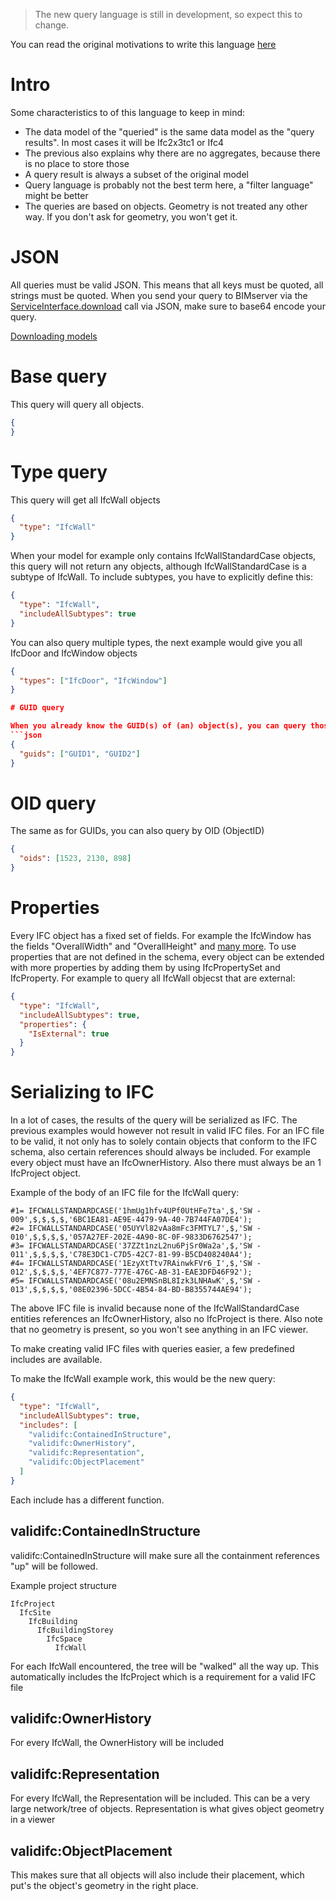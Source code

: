 > The new query language is still in development, so expect this to change.

You can read the original motivations to write this language [here](https://github.com/opensourceBIM/BIMserver/wiki/New-query-langage)

# Intro

Some characteristics to of this language to keep in mind:
- The data model of the "queried" is the same data model as the "query results". In most cases it will be Ifc2x3tc1 or Ifc4
- The previous also explains why there are no aggregates, because there is no place to store those
- A query result is always a subset of the original model
- Query language is probably not the best term here, a "filter language" might be better
- The queries are based on objects. Geometry is not treated any other way. If you don't ask for geometry, you won't get it.

# JSON

All queries must be valid JSON. This means that all keys must be quoted, all strings must be quoted. When you send your query to BIMserver via the [ServiceInterface.download](https://thisisanexperimentalserver.com/apps/console?interface=ServiceInterface&method=download) call via JSON, make sure to base64 encode your query.

[Downloading models](https://github.com/opensourceBIM/BIMserver/wiki/Downloading-models)

# Base query

This query will query all objects.

```json
{
}
```

# Type query

This query will get all IfcWall objects
```json
{
  "type": "IfcWall"
}
```

When your model for example only contains IfcWallStandardCase objects, this query will not return any objects, although IfcWallStandardCase is a subtype of IfcWall. To include subtypes, you have to explicitly define this:

```json
{
  "type": "IfcWall",
  "includeAllSubtypes": true
}
```

You can also query multiple types, the next example would give you all IfcDoor and IfcWindow objects
```json
{
  "types": ["IfcDoor", "IfcWindow"]
}

# GUID query

When you already know the GUID(s) of (an) object(s), you can query those directly:
```json
{
  "guids": ["GUID1", "GUID2"]
}
```

# OID query

The same as for GUIDs, you can also query by OID (ObjectID)
```json
{
  "oids": [1523, 2130, 898]
}
```

# Properties

Every IFC object has a fixed set of fields. For example the IfcWindow has the fields "OverallWidth" and "OverallHeight" and [many more](http://www.buildingsmart-tech.org/ifc/IFC2x4/rc2/html/schema/ifcsharedbldgelements/lexical/ifcwindow.htm). To use properties that are not defined in the schema, every object can be extended with more properties by adding them by using IfcPropertySet and IfcProperty. For example to query all IfcWall objecst that are external:

```json
{
  "type": "IfcWall",
  "includeAllSubtypes": true,
  "properties": {
    "IsExternal": true
  }
}
```

# Serializing to IFC

In a lot of cases, the results of the query will be serialized as IFC. The previous examples would however not result in valid IFC files. For an IFC file to be valid, it not only has to solely contain objects that conform to the IFC schema, also certain references should always be included. For example every object must have an IfcOwnerHistory. Also there must always be an 1 IfcProject object.

Example of the body of an IFC file for the IfcWall query:
```
#1= IFCWALLSTANDARDCASE('1hmUg1hfv4UPf0UtHFe7ta',$,'SW - 009',$,$,$,$,'6BC1EA81-AE9E-4479-9A-40-7B744FA07DE4');
#2= IFCWALLSTANDARDCASE('05UYVl82vAa8mFc3FMTYL7',$,'SW - 010',$,$,$,$,'057A27EF-202E-4A90-8C-0F-9833D6762547');
#3= IFCWALLSTANDARDCASE('37ZZt1nzL2nu6PjSr0Wa2a',$,'SW - 011',$,$,$,$,'C78E3DC1-C7D5-42C7-81-99-B5CD408240A4');
#4= IFCWALLSTANDARDCASE('1EzyXtTtv7RAinwkFVr6_I',$,'SW - 012',$,$,$,$,'4EF7C877-777E-476C-AB-31-EAE3DFD46F92');
#5= IFCWALLSTANDARDCASE('08u2EMNSnBL8Izk3LNHAwK',$,'SW - 013',$,$,$,$,'08E02396-5DCC-4B54-84-BD-B8355744AE94');
```

The above IFC file is invalid because none of the IfcWallStandardCase entities references an IfcOwnerHistory, also no IfcProject is there. Also note that no geometry is present, so you won't see anything in an IFC viewer.

To make creating valid IFC files with queries easier, a few predefined includes are available.

To make the IfcWall example work, this would be the new query:
```json
{
  "type": "IfcWall",
  "includeAllSubtypes": true,
  "includes": [
    "validifc:ContainedInStructure",
    "validifc:OwnerHistory",
    "validifc:Representation",
    "validifc:ObjectPlacement"
  ]
}
```

Each include has a different function.

## validifc:ContainedInStructure
validifc:ContainedInStructure will make sure all the containment references "up" will be followed.

Example project structure
```
IfcProject
  IfcSite
    IfcBuilding
      IfcBuildingStorey
        IfcSpace
          IfcWall
```

For each IfcWall encountered, the tree will be "walked" all the way up. This automatically includes the IfcProject which is a requirement for a valid IFC file

## validifc:OwnerHistory

For every IfcWall, the OwnerHistory will be included

## validifc:Representation

For every IfcWall, the Representation will be included. This can be a very large network/tree of objects. Representation is what gives object geometry in a viewer

## validifc:ObjectPlacement
This makes sure that all objects will also include their placement, which put's the object's geometry in the right place.
